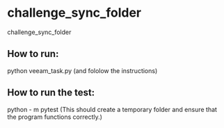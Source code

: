 # challenge_sync_folder
challenge_sync_folder


## How to run:
python veeam_task.py
(and fololow the instructions)

## How to run the test:
python - m pytest
(This should create a temporary folder and ensure that the program functions correctly.)
